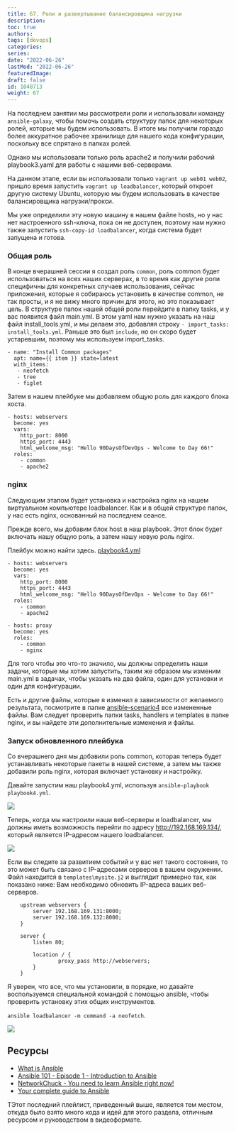 ```yaml
---
title: 67. Роли и развертывание балансировщика нагрузки
description: 
toc: true
authors:
tags: [devops]
categories:
series: 
date: "2022-06-26"
lastMod: "2022-06-26"
featuredImage:
draft: false
id: 1048713
weight: 67
---
```


На последнем занятии мы рассмотрели роли и использовали команду `ansible-galaxy`, чтобы помочь создать структуру папок для некоторых ролей, которые мы будем использовать. В итоге мы получили гораздо более аккуратное рабочее хранилище для нашего кода конфигурации, поскольку все спрятано в папках ролей.

Однако мы использовали только роль apache2 и получили рабочий playbook3.yaml для работы с нашими веб-серверами.

На данном этапе, если вы использовали только `vagrant up web01 web02`, пришло время запустить `vagrant up loadbalancer`, который откроет другую систему Ubuntu, которую мы будем использовать в качестве балансировщика нагрузки/прокси.

Мы уже определили эту новую машину в нашем файле hosts, но у нас нет настроенного ssh-ключа, пока он не доступен, поэтому нам нужно также запустить `ssh-copy-id loadbalancer`, когда система будет запущена и готова.

### Общая роль

В конце вчерашней сессии я создал роль `common`, роль common будет использоваться на всех наших серверах, в то время как другие роли специфичны для конкретных случаев использования, сейчас приложения, которые я собираюсь установить в качестве common, не так просты, и я не вижу много причин для этого, но это показывает цель. В структуре папок нашей общей роли перейдите в папку tasks, и у вас появится файл main.yml. В этом yaml нам нужно указать на наш файл install_tools.yml, и мы делаем это, добавляя строку `- import_tasks: install_tools.yml`. Раньше это был `include`, но он скоро будет устаревшим, поэтому мы используем import_tasks.

```
- name: "Install Common packages"
  apt: name={{ item }} state=latest
  with_items:
   - neofetch
   - tree
   - figlet
```

Затем в нашем плейбуке мы добавляем общую роль для каждого блока хоста.

```
- hosts: webservers
  become: yes
  vars:
    http_port: 8000
    https_port: 4443
    html_welcome_msg: "Hello 90DaysOfDevOps - Welcome to Day 66!"
  roles:
    - common
    - apache2
```

### nginx

Следующим этапом будет установка и настройка nginx на нашем виртуальном компьютере loadbalancer. Как и в общей структуре папок, у нас есть nginx, основанный на последнем сеансе.

Прежде всего, мы добавим блок host в наш playbook. Этот блок будет включать нашу общую роль, а затем нашу новую роль nginx.

Плейбук можно найти здесь. [playbook4.yml](.../.../Configmgmt/ansible-scenario4/playbook4.yml)

```
- hosts: webservers
  become: yes
  vars:
    http_port: 8000
    https_port: 4443
    html_welcome_msg: "Hello 90DaysOfDevOps - Welcome to Day 66!"
  roles:
    - common
    - apache2

- hosts: proxy 
  become: yes
  roles: 
    - common
    - nginx
```

Для того чтобы это что-то значило, мы должны определить наши задачи, которые мы хотим запустить, таким же образом мы изменим main.yml в задачах, чтобы указать на два файла, один для установки и один для конфигурации.

Есть и другие файлы, которые я изменил в зависимости от желаемого результата, посмотрите в папке [ansible-scenario4](../Configmgmt/ansible-scenario4) все измененные файлы. Вам следует проверить папки tasks, handlers и templates в папке nginx, и вы найдете эти дополнительные изменения и файлы.

### Запуск обновленного плейбука

Со вчерашнего дня мы добавили роль common, которая теперь будет устанавливать некоторые пакеты в нашей системе, а затем мы также добавили роль nginx, которая включает установку и настройку.

Давайте запустим наш playbook4.yml, используя `ansible-playbook playbook4.yml`.

![](../images/Day67_config1.ru.png?v1)

Теперь, когда мы настроили наши веб-серверы и loadbalancer, мы должны иметь возможность перейти по адресу <http://192.168.169.134/>, который является IP-адресом нашего loadbalancer.

![](../images/Day67_config2.ru.png?v1)

Если вы следите за развитием событий и у вас нет такого состояния, то это может быть связано с IP-адресами серверов в вашем окружении. Файл находится в `templates\mysite.j2` и выглядит примерно так, как показано ниже: Вам необходимо обновить IP-адреса ваших веб-серверов.

```nginx
    upstream webservers {
        server 192.168.169.131:8000;
        server 192.168.169.132:8000;
    }

    server {
        listen 80;

        location / {   
                proxy_pass http://webservers;
        }
    }
```

Я уверен, что все, что мы установили, в порядке, но давайте воспользуемся специальной командой с помощью ansible, чтобы проверить установку этих общих инструментов.

`ansible loadbalancer -m command -a neofetch`.

![](../images/Day67_config3.ru.png?v1)

## Ресурсы

- [What is Ansible](https://www.youtube.com/watch?v=1id6ERvfozo)
- [Ansible 101 - Episode 1 - Introduction to Ansible](https://www.youtube.com/watch?v=goclfp6a2IQ)
- [NetworkChuck - You need to learn Ansible right now!](https://www.youtube.com/watch?v=5hycyr-8EKs&t=955s)
- [Your complete guide to Ansible](https://www.youtube.com/playlist?list=PLnFWJCugpwfzTlIJ-JtuATD2MBBD7_m3u)

TЭтот последний плейлист, приведенный выше, является тем местом, откуда было взято много кода и идей для этого раздела, отличным ресурсом и руководством в видеоформате.
